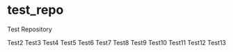 test_repo
=========

Test Repository

Test2
Test3
Test4
Test5
Test6
Test7
Test8
Test9
Test10
Test11
Test12
Test13
